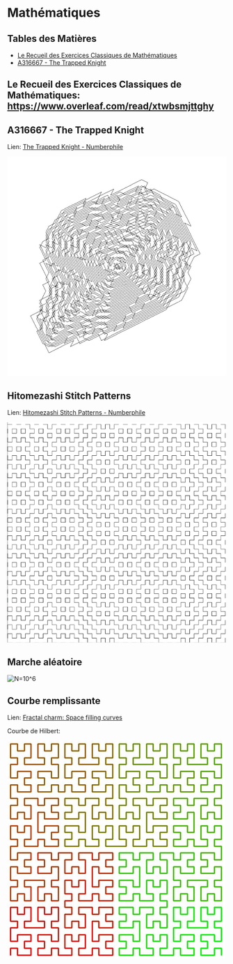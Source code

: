 # Mathématiques

## Tables des Matières

* [Le Recueil des Exercices Classiques de Mathématiques](#le-recueil-des-exercices-classiques-de-mathématiques)
* [A316667 - The Trapped Knight](#A316667---the-trapped-knight)

## Le Recueil des Exercices Classiques de Mathématiques: https://www.overleaf.com/read/xtwbsmjttghy

## A316667 - The Trapped Knight

Lien:
[The Trapped Knight - Numberphile](https://www.youtube.com/watch?v=RGQe8waGJ4w)

![A316667](https://github.com/armandwayoff/maths/blob/main/A316667%20-%20The%20Trapped%20Knight/A316667.jpeg)
  
## Hitomezashi Stitch Patterns

Lien:
[Hitomezashi Stitch Patterns - Numberphile](https://www.youtube.com/watch?v=JbfhzlMk2eY)

![hitomezashi_50](https://github.com/armandwayoff/maths/blob/main/Hitomezashi%20Stitch%20Patterns/hitomezashi_50.png)

## Marche aléatoire

![N=10^6](Marche%20aléatoire/N=10^6.png)

## Courbe remplissante

Lien:
[Fractal charm: Space filling curves](https://www.youtube.com/watch?v=RU0wScIj36o)

Courbe de Hilbert:

![hilbert5](https://github.com/armandwayoff/maths/blob/main/Space%20Filling%20Curves/hilbert5.jpeg)
